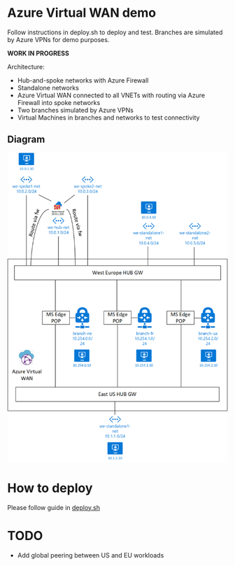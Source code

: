 # Azure Virtual WAN demo
Follow instructions in deploy.sh to deploy and test. Branches are simulated by Azure VPNs for demo purposes.

**WORK IN PROGRESS**

Architecture:
* Hub-and-spoke networks with Azure Firewall
* Standalone networks
* Azure Virtual WAN connected to all VNETs with routing via Azure Firewall into spoke networks
* Two branches simulated by Azure VPNs
* Virtual Machines in branches and networks to test connectivity

## Diagram
 ![](netDiagram.png?raw=true)

# How to deploy
Please follow guide in [deploy.sh](deploy.sh)

# TODO
* Add global peering between US and EU workloads